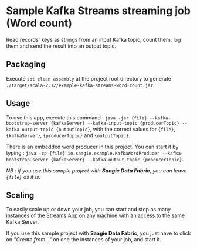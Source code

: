 # Sample Kafka Streams streaming job (Word count)

Read records' keys as strings from an input Kafka topic, count them, log them and send the result into an output topic.

## Packaging

Execute ```sbt clean assembly``` at the project root directory to generate
`./target/scala-2.12/example-kafka-streams-word-count.jar`.

## Usage

To use this app, execute this command :
```java -jar {file} --kafka-bootstrap-server {kafkaServer} --kafka-input-topic {producerTopic} --kafka-output-topic {outputTopic}```,
with the correct values for `{file}`, `{kafkaServer}`, `{producerTopic}` and `{outputTopic}`.

There is an embedded word producer in this project. You can start it by typing :
```java -cp {file} io.saagie.example.KafkaWordProducer --kafka-bootstrap-server {kafkaServer} --kafka-output-topic {producerTopic}```.

*NB : if you use this sample project with __Saagie Data Fabric__, you can leave `{file}` as it is.*

## Scaling

To easily scale up or down your job, you can start and stop as many instances of the Streams App on any machine with an access to the same Kafka Server.

If you use this sample project with __Saagie Data Fabric__, you just have to click on *"Create from..."* on one the instances of your job, and start it.
